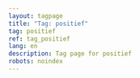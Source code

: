 ```yaml
---
layout: tagpage
title: "Tag: positief"
tag: positief
ref: tag_positief
lang: en
description: Tag page for positief
robots: noindex
---
```

